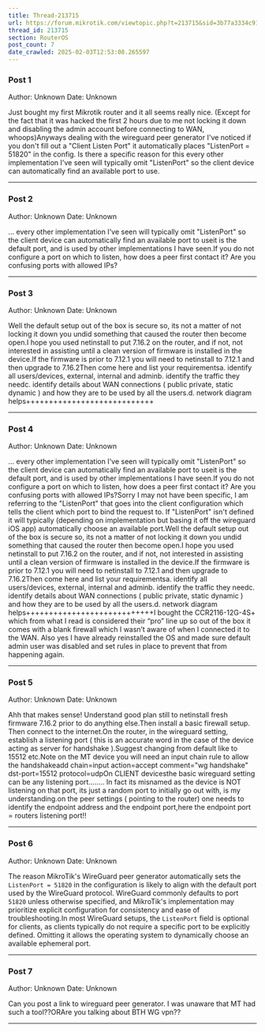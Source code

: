 ```yaml
---
title: Thread-213715
url: https://forum.mikrotik.com/viewtopic.php?t=213715&sid=3b77a3334c914448dbbc02bfdff4c3aa
thread_id: 213715
section: RouterOS
post_count: 7
date_crawled: 2025-02-03T12:53:08.265597
---
```


### Post 1
Author: Unknown
Date: Unknown

Just bought my first Mikrotik router and it all seems really nice. (Except for the fact that it was hacked the first 2 hours due to me not locking it down and disabling the admin account before connecting to WAN, whoops)Anyways dealing with the wireguard peer generator I've noticed if you don't fill out a "Client Listen Port" it automatically places "ListenPort = 51820" in the config. Is there a specific reason for this every other implementation I've seen will typically omit "ListenPort" so the client device can automatically find an available port to use.

---
### Post 2
Author: Unknown
Date: Unknown

... every other implementation I've seen will typically omit "ListenPort" so the client device can automatically find an available port to useit is the default port, and is used by other implementations I have seen.If you do not configure a port on which to listen, how does a peer first contact it? Are you confusing ports with allowed IPs?

---
### Post 3
Author: Unknown
Date: Unknown

Well the default setup out of the box is secure so, its not a matter of not locking it down you undid something that caused the router then become open.I hope you used netinstall to put 7.16.2 on the router, and if not, not interested in assisting until a clean version of firmware is installed in the device.If the firmware is prior to 7.12.1  you will need to netinstall to 7.12.1  and then upgrade to 7.16.2Then come here and list your requirementsa.  identify all users/devices,  external, internal and adminb. identify the traffic they needc.  identify details about WAN connections ( public private, static dynamic ) and how they are to be used by all the users.d. network diagram helps++++++++++++++++++++++++++++

---
### Post 4
Author: Unknown
Date: Unknown

... every other implementation I've seen will typically omit "ListenPort" so the client device can automatically find an available port to useit is the default port, and is used by other implementations I have seen.If you do not configure a port on which to listen, how does a peer first contact it? Are you confusing ports with allowed IPs?Sorry I may not have been specific, I am referring to the "ListenPort" that goes into the client configuration which tells the client which port to bind the request to. If "ListenPort" isn't defined it will typically (depending on implementation but basing it off the wireguard iOS app) automatically choose an available port.Well the default setup out of the box is secure so, its not a matter of not locking it down you undid something that caused the router then become open.I hope you used netinstall to put 7.16.2 on the router, and if not, not interested in assisting until a clean version of firmware is installed in the device.If the firmware is prior to 7.12.1  you will need to netinstall to 7.12.1  and then upgrade to 7.16.2Then come here and list your requirementsa.  identify all users/devices,  external, internal and adminb. identify the traffic they needc.  identify details about WAN connections ( public private, static dynamic ) and how they are to be used by all the users.d. network diagram helps++++++++++++++++++++++++++++I bought the CCR2116-12G-4S+ which from what I read is considered their “pro” line up so out of the box it comes with a blank firewall which I wasn’t aware of when I connected it to the WAN.  Also yes I have already reinstalled the OS and made sure default admin user was disabled and set rules in place to prevent that from happening again.

---
### Post 5
Author: Unknown
Date: Unknown

Ahh that makes sense! Understand good plan still to netinstall fresh  firmware 7.16.2  prior  to do anything else.Then install a basic firewall setup.  Then connect to the internet.On the router, in the wireguard setting,  establish a listening port (  this is an accurate word in the case of the device acting as server for handshake ).Suggest changing from default like to 15512  etc.Note on the MT device you will need an input chain rule to allow the handshakeadd chain=input action=accept comment="wg handshake" dst-port=15512 protocol=udpOn CLIENT  devicesthe basic wireguard setting can be any listening port........ In fact its misnamed as the device is NOT listening on that port, its just a random port to initially go out with, is my understanding.on the peer settings ( pointing to the router)  one needs to identify the endpoint address and the endpoint port,here the endpoint port = routers listening port!!

---
### Post 6
Author: Unknown
Date: Unknown

The reason MikroTik's WireGuard peer generator automatically sets the `ListenPort = 51820` in the configuration is likely to align with the default port used by the WireGuard protocol. WireGuard commonly defaults to port `51820` unless otherwise specified, and MikroTik's implementation may prioritize explicit configuration for consistency and ease of troubleshooting.In most WireGuard setups, the `ListenPort` field is optional for clients, as clients typically do not require a specific port to be explicitly defined. Omitting it allows the operating system to dynamically choose an available ephemeral port.

---
### Post 7
Author: Unknown
Date: Unknown

Can you post a link to wireguard peer generator.  I was unaware that MT had such a tool??ORAre you talking about BTH WG vpn??

---
